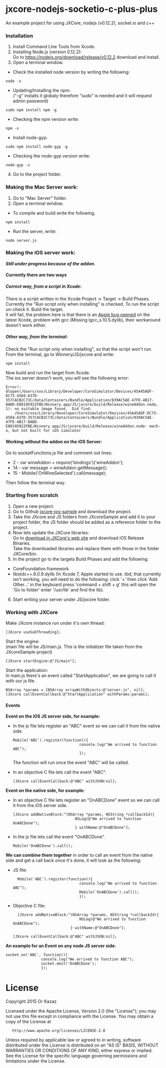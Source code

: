 # jxcore-nodejs-socketio-c-plus-plus
An example project for using JXCore, nodejs (v0.12.2), socket.io and c++

### Installation
1. Install Command Line Tools from Xcode.
2. Installing Node.js (version 0.12.2):  
Go to https://nodejs.org/download/release/v0.12.2 download and install.
3. Open a terminal window.
  * Check the installed node version by writing the following:
  ```
  node -v
  ```
  * Updating/Installing the npm:  
	("-g" installs it globaly therefore "sudo" is needed and it will request admin password)
  ```
  sudo npm install npm -g
  ```
  * Checking the npm version write:
  ```
  npm -v
  ```
  * Install node-gyp:
  ```
  sudo npm install node-gyp -g
  ```
  * Checking the node-gyp version write:
  ```
  node-gyp -v
  ```
4. Go to the project folder.

### Making the Mac Server work:
1. Go to "Mac Server" folder.
2. Open a terminal window.
  * To compile and build write the following.
  ```
  npm install
  ```
  * Run the server, write:
  ```
  node server.js
  ```

### Making the iOS server work:
**_Still under progress because of the addon._**
#### Currently there are two ways
##### Correct way, from a script in Xcode:
There is a script written in the Xcode Project -> Target -> Build Phases.  
Currently the "Run script only when installing" is checked. To run the script un-check it. Build the target.  
It will fail, the problem here is that there is an [Apple bug opened](https://forums.developer.apple.com/thread/4572) on the latest Xcode, problem with gcc (Missing lgcc_s.10.5.dylib), their workaround doesn't work either.

##### Other way, from the terminal:
Check the "Run script only when installing", so that the script won't run.  
From the terminal, go to Winnery/JS/jxcore and write:
```
npm install
```
Now build and run the target from Xcode.  
The ios server doesn't work, you will see the following error:
```
Error!: dlopen(/Users/xxx/Library/Developer/CoreSimulator/Devices/45A45ADF-DC75-4504-A37D-357CACB2C73C/data/Containers/Bundle/Application/839AC5AE-47FE-4B17-8ADD-E80195922FBE/Winnery.app/JS/jxcore/build/Release/wineAddon.node, 1): no suitable image found.  Did find:
	/Users/xxx/Library/Developer/CoreSimulator/Devices/45A45ADF-DC75-4504-A37D-357CACB2C73C/data/Containers/Bundle/Application/839AC5AE-47FE-4B17-8ADD-E80195922FBE/Winnery.app/JS/jxcore/build/Release/wineAddon.node: mach-o, but not built for iOS simulator
```
#### Working without the addon on the iOS Server:
Go to socketFunctions.js file and comment out lines:
  * 2 - var wineAddon = require('bindings')('wineAddon');
  * 14 - var message = wineAddon.getMessage();
  * 15 - Mobile('OnWineSelected').call(message);

Then follow the terminal way.

### Starting from scratch
1. Open a new project.
2. Go to Github [jxcore-ios-sample](https://github.com/jxcore/jxcore-ios-sample) and download the project.
3. Take the JXcore and JS folders from JXcoreSample and add it to your project folder, the JS folder should be added as a reference folder to the project.
4. Now lets update the JXCore libraries:  
Go to [download in JXCore's web site](http://jxcore.com/downloads/) and download iOS Release Binaries.  
Take the downloaded libraries and replace them with those in the folder JXCore/bin.
5. In the project go to the targets Build Phases and add the following:
  * CoreFoundation.framework
  * libstdc++.6.0.9.dylib (In Xcode 7, Apple started to use .tbd, that currently isn't working, you will need to do the following: click '+' then click 'Add Other...' in the keyboard press 'command + shift + g' this will open the 'Go to folder' enter '/usr/lib' and find the lib).
6. Start writing your server under JS/jxcore folder.

### Working with JXCore
Make JXcore instance run under it's own thread:
```
[JXcore useSubThreading];
```

Start the engine:  
(main file will be JS/main.js. This is the initializer file taken from the JXcoreSample project)
```
[JXcore startEngine:@"JS/main"];
```

Start the application:  
In main.js there's an event called "StartApplication", we are going to call it with our js file.
```
NSArray *params = [NSArray arrayWithObjects:@"server.js", nil];
[JXcore callEventCallback:@"StartApplication" withParams:params];
```

#### Events
**Event on the iOS JS server side, for example:**
* In the js file lets register an "ABC" event so we can call it from the native side.
  ```
  Mobile('ABC').register(function(){
								console.log("We arrived to function ABC");
								});
  ```
	The function will run once the event "ABC" will be called.

* In an objective C file lets call the event "ABC".
	```
	[JXcore callEventCallback:@"ABC" withJSON:nil];
	```

**Event on the native side, for example:**
* In an objective C file lets register an "OnABCDone" event so we can call it from the iOS server side.
	```
	[JXcore addNativeBlock:^(NSArray *params, NSString *callbackId){
								NSLog(@"We arrived to function OnABCDone");
								} withName:@"OnABCDone"];
	```

* In the js file lets call the event "OnABCDone".
  ```
  Mobile('OnABCDone').call();
  ```

**We can combine them together** in order to call an event from the native side and get a call back once it's done, it will look as the following:
* JS file:  
  ```
	Mobile('ABC').register(function(){
								console.log("We arrived to function ABC");
								Mobile('OnABCDone').call();
								});
  ```

* Objective C file:
  ```
	[JXcore addNativeBlock:^(NSArray *params, NSString *callbackId){
								NSLog(@"We arrived to function OnABCDone");
  							} withName:@"OnABCDone"];

  [JXcore callEventCallback:@"ABC" withJSON:nil];
	```

**An example for an Event on any node JS server side:**
```
socket.on('ABC', function(){
                console.log("We arrived to function ABC");
                socket.emit('OnABCDone');
                });
```

# License
Copyright 2015 Or Kazaz

   Licensed under the Apache License, Version 2.0 (the "License");
   you may not use this file except in compliance with the License.
   You may obtain a copy of the License at

       http://www.apache.org/licenses/LICENSE-2.0

   Unless required by applicable law or agreed to in writing, software
   distributed under the License is distributed on an "AS IS" BASIS,
   WITHOUT WARRANTIES OR CONDITIONS OF ANY KIND, either express or implied.
   See the License for the specific language governing permissions and
   limitations under the License.
